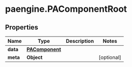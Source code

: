 # paengine.PAComponentRoot

## Properties

Name | Type | Description | Notes
------------ | ------------- | ------------- | -------------
**data** | [**PAComponent**](PAComponent.md) |  | 
**meta** | **Object** |  | [optional] 


